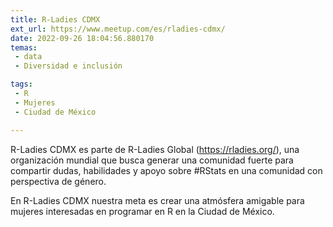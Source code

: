 ```yaml
---
title: R-Ladies CDMX
ext_url: https://www.meetup.com/es/rladies-cdmx/
date: 2022-09-26 18:04:56.880170
temas:
 - data
 - Diversidad e inclusión

tags:
 - R
 - Mujeres
 - Ciudad de México

---
```


R-Ladies CDMX es parte de R-Ladies Global (<https://rladies.org/>), una organización mundial que busca generar una comunidad fuerte para compartir dudas, habilidades y apoyo sobre #RStats en una comunidad con perspectiva de género.

En R-Ladies CDMX nuestra meta es crear una atmósfera amigable para mujeres interesadas en programar en R en la Ciudad de México.

    